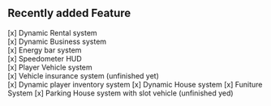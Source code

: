 ## Recently added Feature


[x] Dynamic Rental system\
[x] Dynamic Business system\
[x] Energy bar system\
[x] Speedometer HUD\
[x] Player Vehicle system\
[x] Vehicle insurance system (unfinished yet)\
[x] Dynamic player inventory system
[x] Dynamic House system 
[x] Funiture System
[x] Parking House system with slot vehicle (unfinished yed)


